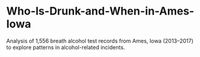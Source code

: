 # Who-Is-Drunk-and-When-in-Ames-Iowa
Analysis of 1,556 breath alcohol test records from Ames, Iowa (2013–2017) to explore patterns in alcohol-related incidents.
